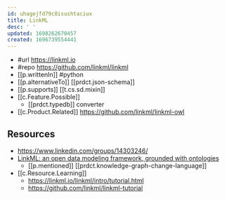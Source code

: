 ```yaml
---
id: uhagejfd79c8isushtaciux
title: LinkML
desc: ' '
updated: 1698262670457
created: 1696739554441
---
```


- #url https://linkml.io
- #repo  https://github.com/linkml/linkml
- [[p.writtenIn]] #python
- [[p.alternativeTo]] [[prdct.json-schema]]
- [[p.supports]] [[t.cs.sd.mixin]]
- [[c.Feature.Possible]] 
  - [[prdct.typedb]] converter
- [[c.Product.Related]] https://github.com/linkml/linkml-owl

## Resources

- https://www.linkedin.com/groups/14303246/
- [LinkML: an open data modeling framework, grounded with ontologies](https://lnkd.in/gZv2TU6E)
  - [[p.mentioned]] [[prdct.knowledge-graph-change-language]]
- [[c.Resource.Learning]] 
  - https://linkml.io/linkml/intro/tutorial.html
  - https://github.com/linkml/linkml-tutorial